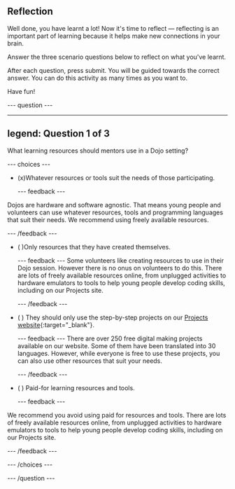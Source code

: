 ## Reflection

Well done, you have learnt a lot! Now it's time to reflect — reflecting is an important part of learning because it helps make new connections in your brain.

Answer the three scenario questions below to reflect on what you've learnt.

After each question, press submit. You will be guided towards the correct answer. You can do this activity as many times as you want to.

Have fun!

--- question ---

---
legend: Question 1 of 3
---

What learning resources should mentors use in a Dojo setting?

--- choices ---


- (x)Whatever resources or tools suit the needs of those participating.

  --- feedback ---

Dojos are hardware and software agnostic. That means young people and volunteers can use whatever resources, tools and programming languages that suit their needs. We recommend using freely available resources.

  --- /feedback ---

- ( )Only resources that they have created themselves.

  --- feedback --- Some volunteers like creating resources to use in their Dojo session. However there is no onus on volunteers to do this. There are lots of freely available resources online, from unplugged activities to hardware emulators to tools to help young people develop coding skills, including on our Projects site.

  --- /feedback ---

- ( ) They should only use the step-by-step projects on our [Projects website](https://projects.raspberrypi.org/en){:target="_blank"}.

  --- feedback --- There are over 250 free digital making projects available on our website. Some of them have been translated into 30 languages. However, while everyone is free to use these projects, you can also use other resources that suit your needs.


  --- /feedback ---

- ( ) Paid-for learning resources and tools.


  --- feedback ---

We recommend you avoid using paid for resources and tools. There are lots of freely available resources online, from unplugged activities to hardware emulators to tools to help young people develop coding skills, including on our Projects site.

  --- /feedback ---

--- /choices ---

--- /question ---

